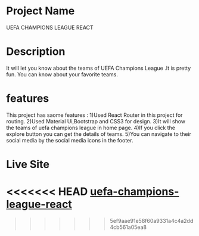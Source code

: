# Project Name

UEFA CHAMPIONS LEAGUE REACT

# Description
It will let you know about the teams of UEFA Champions League .It is pretty fun.
You can know about your favorite teams.

# features
This project has saome features :
1)Used React Router in this project for routing.
2)Used Material Ui,Bootstrap and CSS3 for design.
3)It will show the teams of uefa champions league in home page.
4)If you click the explore button you can get the details of teams.
5)You can navigate to their social media by the social media icons in the footer.

# Live Site
<<<<<<< HEAD
[uefa-champions-league-react](https://uefa-champions-league-react.netlify.app/)
=======

>>>>>>> 5ef9aae91e58f60a9331a4c4a2dd4cb561a05ea8
